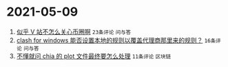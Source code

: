 # 2021-05-09

1. [似乎 V 站不怎么关心币圈啊](https://www.v2ex.com/t/775772) `23条评论` `问与答`
1. [clash for windows 能否设置本地的规则以覆盖代理商那里来的规则？](https://www.v2ex.com/t/775773) `16条评论` `问与答`
1. [不懂就问 chia 的 plot 文件最终要怎么处理](https://www.v2ex.com/t/775778) `11条评论` `区块链`
